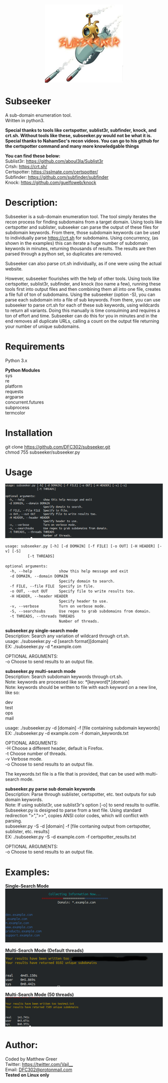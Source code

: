 <p align="center">
  <img width="250" height="250" src="https://github.com/DFC302/subseeker/blob/master/images/logo.jpg">
</p>

# Subseeker
A sub-domain enumeration tool. \
Written in python3.

**Special thanks to tools like certspotter, sublist3r, subfinder, knock, and crt.sh. Without tools like these, subseeker.py would not be what it is.** \
**Special thanks to NahamSec's recon videos. You can go to his github for the certspotter command and many more knowledgable things**

**You can find these below:** \
Sublist3r:    <https://github.com/aboul3la/Sublist3r> \
Crtsh:        <https://crt.sh/> \
Certspotter:  https://sslmate.com/certspotter/ \
Subfinder:    https://github.com/subfinder/subfinder \
Knock:        https://github.com/guelfoweb/knock


# Description:
Subseeker is a sub-domain enumeration tool. The tool simply iterates the recon process for finding subdomains from a target domain. Using tools like certspotter and sublister, subseeker can parse the output of these files for subdomain keywords. From there, those subdomain keywords can be used to individually parse https://crt.sh for subdomains. Using concurrency, (as shown in the examples) this can iterate a huge number of subdomain keywords in minutes, returning thousands of results. The results are then parsed through a python set, so duplicates are removed.

Subseeker can also parse crt.sh individually, as if one were using the actual website.

However, subseeker flourishes with the help of other tools. Using tools like certspotter, sublist3r, subfinder, and knock (too name a few), running these tools first into output files and then combining them all into one file, creates a file full of ton of subdomains. Using the subseeker (option -S), you can parse each subdomain into a file of sub keywords. From there, you can use subseeker to parse crt.sh for each of these sub keywords, using wildcards to return all variants. Doing this manually is time consuiming and requires a ton of effort and time. Subseeker can do this for you in minutes and in the end removes all duplicate URLs, calling a count on the output file returning your number of unique subdomains.

# Requirements
Python 3.x

**Python Modules** \
sys \
re \
platform \
requests \
argparse \
concurrent.futures \
subprocess \
termcolor

# Installation 
git clone https://github.com/DFC302/subseeker.git \
chmod 755 subseeker/subseeker.py

# Usage
![usage](https://github.com/DFC302/subseeker/blob/master/images/usage.png)

    usage: subseeker.py [-h] [-d DOMAIN] [-f FILE] [-o OUT] [-H HEADER] [-v] [-S]
              [-t THREADS]

    optional arguments:
      -h, --help            show this help message and exit
      -d DOMAIN, --domain DOMAIN
                            Specify domain to search.
      -f FILE, --file FILE  Specify in file.
      -o OUT, --out OUT     Specify file to write results too.
      -H HEADER, --header HEADER
                            Specify header to use.
      -v, --verbose         Turn on verbose mode.
      -S, --searchsubs      Use regex to grab subdomains from domain.
      -t THREADS, --threads THREADS
                            Number of threads.


**subseeker.py single-search mode** \
Description: Search any variation of wildcard through crt.sh. \
usage: ./subseeker.py -d [search format][domain] \
EX: ./subseeker.py -d *.example.com 

OPTIONAL ARGUMENTS: \
-o Choose to send results to an output file. 

**subseeker.py multi-search mode** \
Description: Search subdomain keywords through crt.sh. \
Note: keywords are processed like so: \*[keyword]\*.[domain] \
Note: keywords should be written to file with each keyword on a new line, like so:

dev \
test \
ops \
mail
    
usage: ./subseeker.py -d [domain] -f [file containing subdomain keywords] \
EX: ./subseeker.py -d example.com -f domain_keywords.txt 

OPTIONAL ARGUMENTS: \
-H Choose a different header, default is Firefox. \
-t Choose number of threads. \
-v Verbose mode. \
-o Choose to send results to an output file. 

The keywords.txt file is a file that is provided, that can be used with multi-search mode.

**subseeker.py parse sub domain keywords** \
Description: Parse through sublister, certspotter, etc. text outputs for sub domain keywords. \
Note: If using sublist3r, use sublist3r's option [-o] to send results to outfile. Subseeker.py is designed to parse from a text file. Using standard redirection ">",">>", copies ANSI color codes, which will conflict with parsing. \
subseeker.py -S -d [domain] -f [file contaning output from certspotter, sublister, etc. results] \
EX: ./subseeker.py -S -d example.com -f certspotter_results.txt

OPTIONAL ARGUMENTS: \
-o Choose to send results to an output file.

# Examples:
**Single-Search Mode** \
![single-search mode](https://github.com/DFC302/subseeker/blob/master/images/singlemode.png)

**Multi-Search Mode (Default threads)** \
![multi-default](https://github.com/DFC302/subseeker/blob/master/images/results2.png)

**Multi-Search Mode (50 threads)** \
![multi-search mode](https://github.com/DFC302/subseeker/blob/master/images/mult-search.png)

# Author:
Coded by Matthew Greer \
Twitter: <https://twitter.com/Vail__> \
Email: DFC302@protonmail.com \
**Tested on Linux only**
